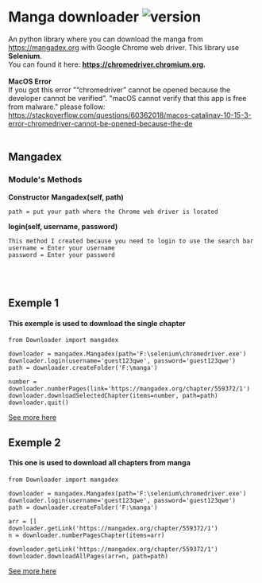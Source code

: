 # Manga downloader ![version](https://img.shields.io/badge/version-1.1.0-blue.svg)

An python library where you can download the manga from https://mangadex.org with Google Chrome web driver. This library use **Selenium**.
<br/>You can found it here: **https://chromedriver.chromium.org.**
<br/><br/>
**MacOS Error**<br/>
If you got this error "“chromedriver” cannot be opened because the developer cannot be verified". "macOS cannot verify that this app is free from malware."
please follow: https://stackoverflow.com/questions/60362018/macos-catalinav-10-15-3-error-chromedriver-cannot-be-opened-because-the-de
<br/><br/>


## Mangadex

### Module's Methods

**Constructor**
**Mangadex(self, path)** 
```
path = put your path where the Chrome web driver is located
```
**login(self, username, password)**
```
This method I created because you need to login to use the search bar
username = Enter your username
password = Enter your password
```
<br/><br/>

## Exemple 1
#### This exemple is used to download the single chapter
```
from Downloader import mangadex

downloader = mangadex.Mangadex(path='F:\selenium\chromedriver.exe')
downloader.login(username='guest123qwe', password='guest123qwe')
path = downloader.createFolder('F:\manga')

number = downloader.numberPages(link='https://mangadex.org/chapter/559372/1')
downloader.downloadSelectedChapter(items=number, path=path)
downloader.quit()
```
[See more here](https://github.com/rangademetal/MangaDownloader/blob/master/exemple/exemple1.py)
## Exemple 2
#### This one is used to download all chapters from manga

```
from Downloader import mangadex

downloader = mangadex.Mangadex(path='F:\selenium\chromedriver.exe')
downloader.login(username='guest123qwe', password='guest123qwe')
path = downloader.createFolder('F:\manga')

arr = []
downloader.getLink('https://mangadex.org/chapter/559372/1')
n = downloader.numberPagesChapter(items=arr)

downloader.getLink('https://mangadex.org/chapter/559372/1')
downloader.downloadAllPages(arr=n, path=path)
```
[See more here](https://github.com/rangademetal/MangaDownloader/blob/master/exemple/exemple2.py)
